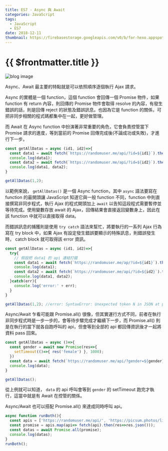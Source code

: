 ```yaml
---
title: ES7 - Async 與 Await
categories: JavaScript
tags:
  - JavaScript
  - ES7
date: 2018-12-11
thumbnail: https://firebasestorage.googleapis.com/v0/b/for-hexo.appspot.com/o/20180319-js-about-javascript.jpg?alt=media&token=68f6351d-34bc-45bf-ae3f-9671da27b39d
---
```


# {{ $frontmatter.title }}

![blog image](https://firebasestorage.googleapis.com/v0/b/for-hexo.appspot.com/o/20180319-js-about-javascript.jpg?alt=media&token=68f6351d-34bc-45bf-ae3f-9671da27b39d "這個朋友必交! 關於 JavaScript 的眉眉角角")

Async、Await 最主要的特點就是可以依照順序逐個執行 Ajax 請求。

Async 的實體是一個 function，這個 function 會回傳一個 Promise 物件，如果 function 有 return 內容，則回傳的 Promise 物件會取得 resolve 的內容，有發生錯誤的話，則是回傳 reject 的狀態及錯誤訊息。也因為它是 function 的關係，可把非同步相關的程式碼都集中在一起，更好做管理。

而 Await 在 Async function 中扮演著非常重要的角色，它會負責控管當下 Promise 請求的進度，等到當前的 Promise 回傳完成後(不論成功或失敗)，才進行下一步。

```js
const getAllDatas = async (id1, id2)=>{
  const data1 = await fetch(`https://randomuser.me/api/?id=${id1}`).then(data=>data.json());
  console.log(data1);
  const data2 = await fetch(`https://randomuser.me/api/?id=${id2}`).then(data=>data.json());
  console.log(data1, data2);
}

getAllDatas(1,2);
```
以範例來說， `getAllDatas()` 是一個 Async function，其中 `async` 語法要寫在 function 的最開頭讓 JavaScript 知道它與一般 function 不同，function 中則直接撰寫非同步程式，執行 Ajax 的程式開頭加上 `await` 以告知這段程式需要暫停並等待完成。使用變數存放 await 的 Ajax，回傳結果會直接返回變數身上，因此在該 function 中就可以直接取得 data。

而錯誤訊息的捕獲則是使用 `try catch` 語法來幫忙，將要執行的一系列 Ajax 行為寫在 try block 中，如果 Ajax 有設定發生錯誤要顯示的特殊訊息，則錯誤發生時， catch block 就可取得該 error 資訊。
```js
const getAllDatas = async (id1, id2)=>{
  try{
    // 假設把 data1 的 api 連結打錯
    const data1 = await fetch(`https://randomuser.me/ap/?id=${id1}`).then(data=>data.json());
    console.log(data1);
    const data2 = await fetch(`https://randomuser.me/api/?id=${id2}`).then(data=>data.json());
    console.log(data1, data2);
  }catch(err){
    console.log('error:' + err);
  }
}

getAllDatas(1,2); //error: SyntaxError: Unexpected token N in JSON at position 0
```
Async/Await 乍看可能跟 Promise.all() 很像，但其實運行方式不同，前者在執行非同步程式時是一步一步的，會等待步驟完成才繼續下一步，而 Promise.all() 則是在執行的當下就各自跑呼叫的 api，但會等到全部的 api 都回傳資訊後才一起將資料 pass 回來。

```js
const getAllDatas = async ()=>{
  const gender = await new Promise(res=>{
    setTimeout(()=>{ res('female') }, 1000);
  })
  const data = await fetch(`https://randomuser.me/api/?gender=${gender}`).then(data=>data.json());
  console.log(data);
}

getAllDatas();
```
從上例就可以知道， `data` 的 api 呼叫會等到 `gender` 的 setTimeout 跑完才執行，這當中就是有 Await 在控管的關係。

Async/Await 也可以搭配 Promise.all() 來達成同時呼叫 api。
```js
async function runBoth(){
  const apis = ['https://randomuser.me/api/', 'https://picsum.photos/list'];
  const promise = apis.map(api=> fetch(api).then(res=>res.json()));
  const datas = await Promise.all(promise);
  console.log(datas);
}
runBoth();
```
